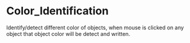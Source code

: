 # Color_Identification
Identify/detect different color of objects, when mouse is clicked on any object that object color will be detect and written.

